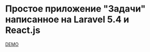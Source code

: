 # Простое приложение "Задачи" написанное на Laravel 5.4 и React.js

[DEMO](http://tasks.lacodda.com)